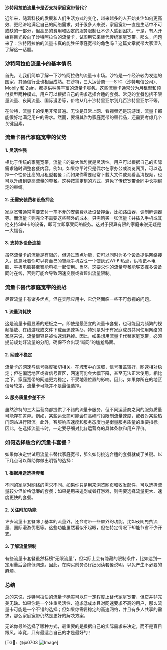 **沙特阿拉伯流量卡是否支持家庭宽带替代？**

近年来，随着科技的发展和人们生活方式的变化，越来越多的人开始关注如何更高效、更经济地满足自己的网络需求。对于很多人来说，家庭宽带一直是生活中不可或缺的一部分，但高昂的费用和固定的服务限制让不少人感到困扰。于是，有人开始将目光投向了沙特阿拉伯的流量卡，试图用它来替代传统家庭宽带。那么，问题来了：沙特阿拉伯的流量卡真的能胜任家庭宽带的角色吗？这篇文章就带大家深入了解这一话题。

### **沙特阿拉伯流量卡的基本情况**

首先，让我们简单了解一下沙特阿拉伯的流量卡市场。沙特是一个经济较为发达的国家，其通信行业也相当成熟。在沙特，三大运营商——STC（沙特电信公司）、Mobily 和 Zain，都提供种类丰富的流量卡服务。这些流量卡通常分为月租型和预付费型两种模式，用户可以根据自己的需求选择合适的套餐。常见的套餐包括不限量流量、夜间流量、国际漫游等，价格从几十沙特里亚尔到几百沙特里亚尔不等。

在沙特，流量卡的使用非常普遍。无论是日常上网、看视频还是玩游戏，流量卡都能很好地满足用户的需求。然而，要将其作为家庭宽带的替代品，还需要考虑几个关键因素。

### **流量卡替代家庭宽带的优势**

#### **1. 灵活性强**
相比于传统的家庭宽带，流量卡的最大优势就是灵活性。用户可以根据自己的实际需求随时调整套餐内容。例如，如果你平时只是偶尔在家办公或浏览网页，可以选择一个性价比高的月租型套餐；而如果你需要经常下载大文件或观看高清视频，也可以升级到更高流量的套餐。这种按需定制的方式，避免了传统宽带合同中长期绑定的束缚。

#### **2. 无需安装费和设备押金**
家庭宽带通常需要支付一笔不菲的安装费以及设备押金，比如路由器、调制解调器等。而流量卡则完全不需要这些额外的成本。只需购买一张流量卡并插入手机或其他支持SIM卡的设备，即可立即享受网络服务。这对于预算有限的家庭来说无疑是一大福音。

#### **3. 支持多设备连接**
虽然流量卡的流量是有限的，但通过热点功能，它可以同时为多个设备提供网络接入。这意味着你可以将自己的智能手机变成一个便携式Wi-Fi热点，供笔记本电脑、平板电脑甚至智能电视一起使用。当然，这要求你的流量套餐能够支撑多设备同时在线，否则可能会导致网速变慢或者超出流量限制。

### **流量卡替代家庭宽带的挑战**

尽管流量卡有诸多优点，但在实际应用中，它仍然面临一些不可忽视的问题。

#### **1. 流量消耗快**
这是流量卡最显著的短板之一。即使是最便宜的流量卡套餐，也可能因为频繁的视频播放、在线游戏或文件下载而迅速耗尽。特别是对于有家庭成员共同使用网络的家庭来说，流量很容易被快速消耗掉。因此，如果想用流量卡代替家庭宽带，必须提前规划好流量的分配，确保不会出现“断网”的尴尬局面。

#### **2. 网速不稳定**
流量卡的网速与信号强度密切相关。在城市中心区域，信号覆盖较好，网速相对稳定；但在偏远地区或者信号盲区，网速可能会大幅下降，甚至无法正常使用。相比之下，家庭宽带的网速更为稳定，不受地理位置的影响。因此，如果你所在的地区信号较差，流量卡可能并不是最佳选择。

#### **3. 服务质量参差不齐**
虽然沙特的三大运营商都提供了不错的流量卡服务，但不同运营商之间的服务质量可能存在差异。例如，某些运营商可能会在高峰时段限制流量速度，或者对某些热门网站进行限流。此外，客服响应速度和服务态度也是衡量服务质量的重要指标。因此，在选择流量卡时，一定要仔细对比各运营商的具体条款和用户评价。

### **如何选择适合的流量卡套餐？**

如果你决定尝试用流量卡替代家庭宽带，那么如何挑选合适的套餐就成了关键。以下几点可以帮助你做出明智的选择：

#### **1. 根据用途选择套餐**
不同的家庭对网络的需求不同。如果你只是用来浏览网页和收发邮件，可以选择流量较少但价格低廉的套餐；如果是用来追剧或者打游戏，则需要选择流量更大、速度更快的套餐。

#### **2. 关注附加功能**
许多流量卡套餐除了基本的流量外，还会附带一些额外的功能，比如夜间免费流量、国际漫游优惠等。这些功能虽然看似不起眼，但在特定情况下却能节省不少开支。

#### **3. 了解流量限制**
有些流量卡套餐虽然标榜“无限流量”，但实际上会有隐藏的限制条件，比如达到一定用量后会降低网速。因此，在购买前务必仔细阅读套餐说明，以免产生不必要的麻烦。

### **总结**

总的来说，沙特阿拉伯的流量卡确实可以在一定程度上替代家庭宽带，但它并非完美无缺。如果你是一个注重灵活性、追求低成本且对网速要求不高的用户，那么流量卡可能是一个不错的选择；但如果你需要稳定的高速网络，并且有多人共享的需求，那么家庭宽带仍然是更好的解决方案。

无论你最终选择了哪种方式，最重要的是根据自己的实际需求来决定，而不是盲目跟风。毕竟，只有最适合自己的才是最好的！

[TG💪+ @jx0703 ![Image](https://github.com/user-attachments/assets/dbca1d08-cadb-493c-b0ec-ad6f7a83f270)]